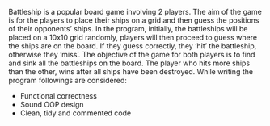 Battleship is a popular board game involving 2 players. The aim of the game is for the players 
to place their ships on a grid and then guess the positions of their opponents’ ships.
In the program, initially, the battleships will be placed on a 10x10 grid randomly, players will then proceed to guess 
where the ships are on the board. If they guess correctly, they ‘hit’ the battleship, otherwise 
they ‘miss’. The objective of the game for both players is to find and sink all the battleships 
on the board. The player who hits more ships than the other, wins after all ships have been 
destroyed.
While writing the program followings are considered:
- Functional correctness 
- Sound OOP design 
- Clean, tidy and commented code
